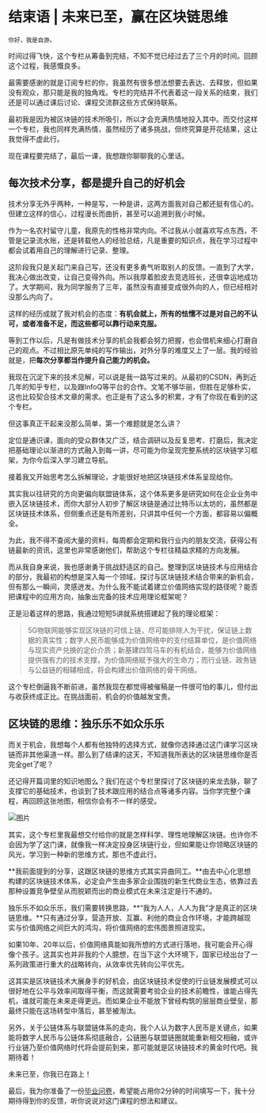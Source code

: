 # 结束语 | 未来已至，赢在区块链思维

    你好，我是自游。

时间过得飞快，这个专栏从筹备到完结，不知不觉已经过去了三个月的时间。回顾这个过程，我感慨良多。

最需要感谢的就是订阅专栏的你，我虽然有很多想法想要去表达、去释放，但如果没有观众，那只能是我的独角戏。专栏的完结并不代表着这一段关系的结束，我们还是可以通过课后讨论、课程交流群这些方式保持联系。

最初我是因为被区块链的技术所吸引，所以才会充满热情地投入其中。而交付这样一个专栏，我也同样充满热情，虽然经历了诸多挑战，但终究算是开花结果，这让我觉得不虚此行。

现在课程要完结了，最后一课，我想跟你聊聊我的心里话。

## **每次技术分享，都是提升自己的好机会**

技术分享无外乎两种，一种是写，一种是讲，这两方面我对自己都还挺有信心的。但建立这样的信心，过程漫长而曲折，甚至可以追溯到我小时候。

作为一名农村留守儿童，我原先的性格非常内向。不过我从小就喜欢写点东西，不管是记录流水账，还是转载他人的经验总结，凡是重要的知识点，我在学习过程中都会试着用自己的理解进行记录、整理。

这阶段我只是关起门来自己写，还没有更多勇气听取别人的反馈。一直到了大学，我决心做出改变，让自己变得外向。所以我厚着脸皮去竞选班长，还很幸运地成功了。大学期间，我为同学服务了三年，虽然没有直接变成很外向的人，但已经相对没那么内向了。

这样的经历成就了我对机会的态度：**有机会就上，所有的怯懦不过是对自己的不认可，****或者****准备不足，而这些都可以靠行动来克服。**

等到工作以后，凡是有做技术分享的机会我都会努力把握，也会借机来细心打磨自己的观点。不过相比原先单纯的写作输出，对外分享的难度又上了一层。我的经验就是，把**每次分享都当作提升自己能力的机会。**

我现在沉淀下来的技术见解，可以说是我一路写过来的。从最初的CSDN，再到近几年的知乎专栏，以及跟InfoQ等平台的合作。文笔不够华丽，但胜在足够朴实，这也比较契合技术文章的需求。也正是有了这么多的积累，才有了你现在看到的这个专栏。

但这事真正干起来没那么简单，第一个难题就是怎么讲？

定位是通识课，面向的受众群体又广泛，结合调研以及反复思考、打磨后，我决定把基础理论以渐进的方式融入到每一讲，尽可能为你呈现完整系统的区块链学习框架，为你今后深入学习建立导航。

接着我又开始思考怎么拆解理论，才能很好地把区块链技术体系呈现给你。

其实我以往研究的方向更偏向联盟链体系，这个体系更多是研究如何在企业业务中嵌入区块链技术，而你大部分人初步了解区块链是通过比特币以太坊的，虽然都是区块链技术体系，但侧重点还是有所差别，只讲其中任何一个方面，都容易以偏概全。

为此，我不得不查阅大量的资料，每周都会定期和我行业内的朋友交流，获得公有链最新的资讯，这里也非常感谢他们，帮助这个专栏往精益求精的方向发展。

而从我自身来说，我也感谢勇于挑战舒适区的自己。整理到区块链技术与应用结合的部分，我最初的构想是深入每一个领域，探讨与区块链技术结合带来的新机会，但有那么一瞬间，灵感迸发。为什么我不能试着建立价值网络实现的路径呢？能否把课程中的应用方向，抽象出完备的技术应用理论框架呢？

正是沿着这样的思路，我通过短短5讲就系统搭建起了我的理论框架：

> 5G物联网能够实现区块链的可信上链，尽可能排除人为干扰，保证链上数据的真实性；数字人民币能够成为价值网络中的支付结算单位，是价值网络与现实资产兑换的定价介质；新基建四驾马车的有机结合，能够为价值网络提供强有力的技术支撑，为价值网络赋予强大的生命力；而行业链、政务链与公益链的相辅相成，将会构建出价值网络的骨干网络。

这个专栏倒逼我不断前进，虽然我现在都觉得被催稿是一件很可怕的事儿，但付出与收获终成正比。在挑战面前，机会的价值越发宝贵。

## 区块链的思维：独乐乐不如众乐乐

而关于机会，我想每个人都有他独特的选择方式，就像你选择通过这门课学习区块链而非其他渠道一样。那么到了结课的这天，不知道我所表达的区块链思维你是否完全get了呢？

还记得开篇词里的知识地图么？我们在这个专栏里探讨了区块链的来龙去脉，聊了支撑它的基础技术，也谈到了技术跟应用的结合点等诸多内容。当你学完整个课程，再回顾这张地图，相信你会有不一样的感受。

![图片](https://static001.geekbang.org/resource/image/8f/e3/8f1253yy2e5c14efce80dcf23a7294e3.jpg?wh=1920x2209)

其实，这个专栏里我最想交付给你的就是怎样科学、理性地理解区块链。也许你不会因为学了这门课，就像我一样决定投身区块链行业，但如果能让你领略区块链的风光，学习到一种新的思维方式，那也不虚此行。

**我前面提到的分享，这跟区块链的思维方式其实异曲同工。**由去中心化思想构建的区块链技术体系，必定会产生由多家企业围拢的新生代商业生态，依靠过去那种设置竞争壁垒从而脱颖而出的商业模式在未来注定是行不通的。

独乐乐不如众乐乐，我们需要转换思路，**“我为人人，人人为我”才是真正的区块链思维。**只有通过分享，营造开放、互赢、利他的商业合作环境，才能跨越现实与价值网络之间巨大的鸿沟，将价值网络的宏伟图景照进现实。

如果10年、20年以后，价值网络真能如我所想的方式进行落地，我可能会开心得像个孩子。这其实也并非我的个人臆想，在当下这个大环境下，国家已经出台了一系列政策进行重大的战略转向，从效率优先转向公平优先。

这其实是区块链技术大展身手的好机会，由区块链技术促使的行业链发展模式可以很好地在公平与效率间取得平衡，而这就需要考验企业的技术前瞻性，谁能占得先机，谁就可能在未来走得更远。而如果企业不能放下曾经构筑的层层商业壁垒，那最终只能在这场转型中落后，甚至被淘汰。

另外，关于公链体系与联盟链体系的走向，我个人认为数字人民币是关键点，如果能将数字人民币与公链体系彻底融合，公链圈与联盟链圈就能重新相交相融，或许行业链乃至价值网络时代将会提前到来，那可能就是区块链技术的黄金时代吧。我期待着！

未来已至，你我已在路上！

最后，我为你准备了一份[毕业问卷](https://jinshuju.net/f/fBuqKf)，希望能占用你2分钟的时间填写一下，我十分期待得到你的反馈，听你说说对这门课程的想法和建议。
    